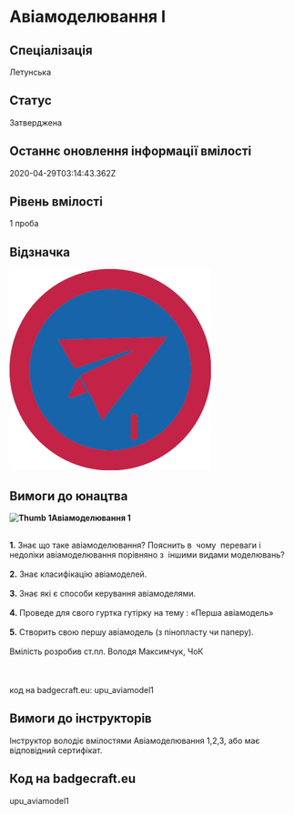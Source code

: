 # Авіамоделювання I

## Спеціалізація

Летунська

## Статус

Затверджена

## Останнє оновлення інформації вмілості

2020-04-29T03:14:43.362Z

## Рівень вмілості

1 проба

## Відзначка

![Відзначка](../images/Aviamodeliuvannia_I/________________1.png)

## Вимоги до юнацтва

<b><img alt="Thumb                 1" src="/uploads/textareas/bootsy/image/23/small_________________1.png">Авіамоделювання 1<br></b><br><div><div><b>1.</b> Знає що таке авіамоделювання? Пояснить в &nbsp;чому &nbsp;переваги і недоліки авіамоделювання порівняно з &nbsp;іншими видами моделювань?&nbsp;<br></div><div><b><br>2.</b> Знає класифікацію авіамоделей.</div><div><b><br>3.</b> Знає які є способи керування авіамоделями.</div><div><b><br>4.</b> Проведе для свого гуртка гутірку на тему : «Першa авіамодель»</div><div><b><br>5.</b> Створить свою першу авіамодель (з пінопласту чи паперу).</div><div><br></div><div>Вмілість розробив ст.пл. Володя Максимчук, ЧоК<br><br><br><br>код на badgecraft.eu: upu_aviamodel1<br></div></div>

## Вимоги до інструкторів

Інструктор володіє вмілостями Авіамоделювання 1,2,3, або має відповідний сертифікат.

## Код на badgecraft.eu

upu_aviamodel1